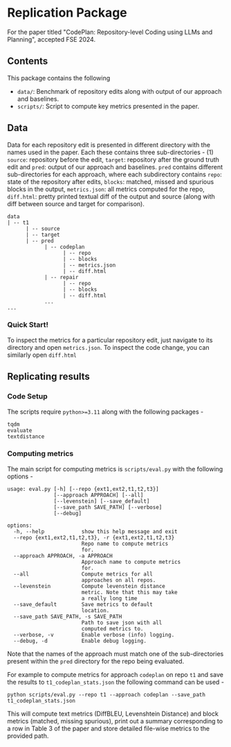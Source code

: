 # Replication Package

For the paper titled "CodePlan: Repository-level Coding using LLMs and Planning", accepted FSE 2024.


## Contents

This package contains the following 

- `data/`: Benchmark of repository edits along with output of our approach and baselines.
- `scripts/`: Script to compute key metrics presented in the paper.

## Data

Data for each repository edit is presented in different directory with the names used in the paper.
Each these contains three sub-directories - (1) `source`: repository before the edit, `target`: repository after the ground truth edit and `pred`: output of our approach and baselines.
`pred` contains different sub-directories for each approach, where each subdirectory contains `repo`: state of the repository after edits, `blocks`: matched, missed and spurious blocks in the output, `metrics.json`: all metrics computed for the repo, `diff.html`: pretty printed textual diff of the output and source (along with diff between source and target for comparison).

```
data
| -- t1
      | -- source
      | -- target
      | -- pred
            | -- codeplan
                  | -- repo
                  | -- blocks
                  | -- metrics.json
                  | -- diff.html
            | -- repair
                  | -- repo
                  | -- blocks
                  | -- diff.html
            ...
...
```

### Quick Start!

To inspect the metrics for a particular repository edit, just navigate to its directory and open `metrics.json`.
To inspect the code change, you can similarly open `diff.html`


## Replicating results

### Code Setup

The scripts require `python>=3.11` along with the following packages - 

```
tqdm
evaluate
textdistance
```

### Computing metrics

The main script for computing metrics is `scripts/eval.py` with the following options - 

```
usage: eval.py [-h] [--repo {ext1,ext2,t1,t2,t3}]       
               [--approach APPROACH] [--all]
               [--levenstein] [--save_default]
               [--save_path SAVE_PATH] [--verbose]      
               [--debug]

options:
  -h, --help            show this help message and exit 
  --repo {ext1,ext2,t1,t2,t3}, -r {ext1,ext2,t1,t2,t3}  
                        Repo name to compute metrics    
                        for.
  --approach APPROACH, -a APPROACH
                        Approach name to compute metrics
                        for.
  --all                 Compute metrics for all
                        approaches on all repos.        
  --levenstein          Compute levenstein distance     
                        metric. Note that this may take 
                        a really long time
  --save_default        Save metrics to default
                        location.
  --save_path SAVE_PATH, -s SAVE_PATH
                        Path to save json with all      
                        computed metrics to.
  --verbose, -v         Enable verbose (info) logging.    
  --debug, -d           Enable debug logging.
```

Note that the names of the approach must match one of the sub-directories present within the `pred` directory for the repo being evaluated.

For example to compute metrics for approach `codeplan` on repo `t1` and save the results to `t1_codeplan_stats.json` the following command can be used -

```
python scripts/eval.py --repo t1 --approach codeplan --save_path t1_codeplan_stats.json
```

This will compute text metrics (DiffBLEU, Levenshtein Distance) and block metrics (matched, missing spurious), print out a summary corresponding to a row in Table 3 of the paper and store detailed file-wise metrics to the provided path.
